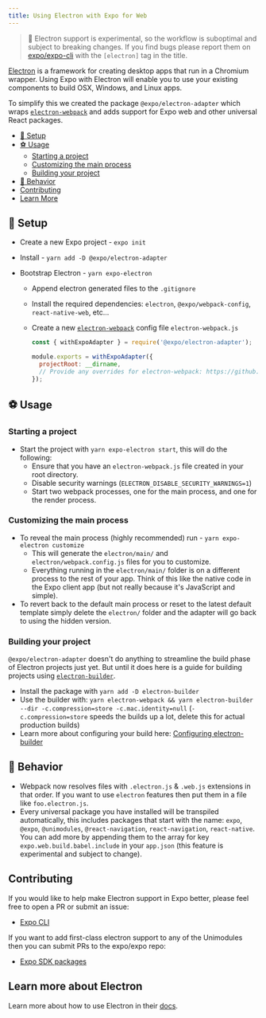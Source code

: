 ```yaml
---
title: Using Electron with Expo for Web
---
```


> 🚨 Electron support is experimental, so the workflow is suboptimal and subject to breaking changes. If you find bugs please report them on [expo/expo-cli](https://github.com/expo/expo-cli/issues) with the `[electron]` tag in the title.

[Electron][electron] is a framework for creating desktop apps that run in a Chromium wrapper. Using Expo with Electron will enable you to use your existing components to build OSX, Windows, and Linux apps.

To simplify this we created the package `@expo/electron-adapter` which wraps [`electron-webpack`][electron-webpack] and adds support for Expo web and other universal React packages.

- [🏁 Setup](#-setup)
- [⚽️ Usage](#-usage)
  - [Starting a project](#starting-a-project)
  - [Customizing the main process](#customizing-the-main-process)
  - [Building your project](#building-your-project)
- [🧸 Behavior](#-behavior)
- [Contributing](#contributing)
- [Learn More](#learn-more-about-electron)

## 🏁 Setup

- Create a new Expo project - `expo init`
- Install - `yarn add -D @expo/electron-adapter`
- Bootstrap Electron - `yarn expo-electron`

  - Append electron generated files to the `.gitignore`
  - Install the required dependencies: `electron`, `@expo/webpack-config`, `react-native-web`, etc...
  - Create a new [`electron-webpack`][electron-webpack] config file
    `electron-webpack.js`

    ```js
    const { withExpoAdapter } = require('@expo/electron-adapter');

    module.exports = withExpoAdapter({
      projectRoot: __dirname,
      // Provide any overrides for electron-webpack: https://github.com/electron-userland/electron-webpack/blob/master/docs/en/configuration.md
    });
    ```

## ⚽️ Usage

### Starting a project

- Start the project with `yarn expo-electron start`, this will do the following:
  - Ensure that you have an `electron-webpack.js` file created in your root directory.
  - Disable security warnings (`ELECTRON_DISABLE_SECURITY_WARNINGS=1`)
  - Start two webpack processes, one for the main process, and one for the render process.

### Customizing the main process

- To reveal the main process (highly recommended) run - `yarn expo-electron customize`
  - This will generate the `electron/main/` and `electron/webpack.config.js` files for you to customize.
  - Everything running in the `electron/main/` folder is on a different process to the rest of your app. Think of this like the native code in the Expo client app (but not really because it's JavaScript and simple).
- To revert back to the default main process or reset to the latest default template simply delete the `electron/` folder and the adapter will go back to using the hidden version.

### Building your project

`@expo/electron-adapter` doesn't do anything to streamline the build phase of Electron projects just yet. But until it does here is a guide for building projects using [`electron-builder`][electron-builder].

- Install the package with `yarn add -D electron-builder`
- Use the builder with: `yarn electron-webpack && yarn electron-builder --dir -c.compression=store -c.mac.identity=null` (`-c.compression=store` speeds the builds up a lot, delete this for actual production builds)
- Learn more about configuring your build here: [Configuring electron-builder][electron-builder-config]

## 🧸 Behavior

- Webpack now resolves files with `.electron.js` & `.web.js` extensions in that order. If you want to use `electron` features then put them in a file like `foo.electron.js`.
- Every universal package you have installed will be transpiled automatically, this includes packages that start with the name: `expo`, `@expo`, `@unimodules`, `@react-navigation`, `react-navigation`, `react-native`. You can add more by appending them to the array for key `expo.web.build.babel.include` in your `app.json` (this feature is experimental and subject to change).

## Contributing

If you would like to help make Electron support in Expo better, please feel free to open a PR or submit an issue:

- [Expo CLI][expo-cli]

If you want to add first-class electron support to any of the Unimodules then you can submit PRs to the expo/expo repo:

- [Expo SDK packages][expo-packages]

## Learn more about Electron

Learn more about how to use Electron in their [docs][electron-docs].

[expo-packages]: https://github.com/expo/expo/tree/master/packages
[expo-cli]: https://github.com/expo/expo-cli/
[electron]: https://electronjs.org/
[electron-docs]: https://electronjs.org/docs/
[electron-builder]: https://www.electron.build/
[electron-webpack]: https://github.com/electron-userland/electron-webpack
[electron-builder-config]: https://www.electron.build/configuration/configuration
